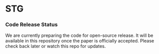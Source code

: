 # STG
### Code Release Status
We are currently preparing the code for open-source release. It will be available in this repository once the paper is officially accepted. Please check back later or watch this repo for updates.
